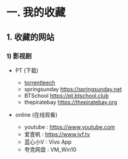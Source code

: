 # 一. 我的收藏
## 1. 收藏的网站
### 1) 影视剧
- PT (下载)
  -  [torrentleech](https://www.torrentleech.org) 
  - springsunday https://springsunday.net
  - BTSchool     https://pt.btschool.club
  - thepiratebay https://thepiratebay.org

- online (在线观看)
  - youtube  : https://www.youtube.com
  - 爱壹帆   : https://www.iyf.tv
  - 蓝心小V  : Vivo App
  - 夸克网盘 : VM_Win10
